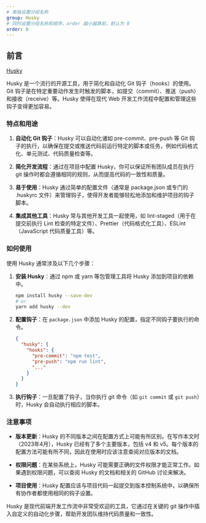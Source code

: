 ```yaml
---
# 单独设置分组名称
group: Husky
# 同时设置分组名称和顺序，order 越小越靠前，默认为 0
order: 0
---
```


## 前言

[Husky](https://github.com/typicode/husky)

Husky 是一个流行的开源工具，用于简化和自动化 Git 钩子（hooks）的使用。Git 钩子是在特定重要动作发生时触发的脚本，如提交（commit）、推送（push）和接收（receive）等。Husky 使得在现代 Web 开发工作流程中配置和管理这些钩子变得更加容易。

### 特点和用途

1. **自动化 Git 钩子**：Husky 可以自动化诸如 pre-commit、pre-push 等 Git 钩子的执行，以确保在提交或推送代码前运行特定的脚本或任务，例如代码格式化、单元测试、代码质量检查等。

2. **简化开发流程**：通过在项目中配置 Husky，你可以保证所有团队成员在执行 git 操作时都会遵循相同的规则，从而提高代码的一致性和质量。

3. **易于使用**：Husky 通过简单的配置文件（通常是 package.json 或专门的 .huskyrc 文件）来管理钩子，使得开发者能够轻松地添加和维护项目的钩子脚本。

4. **集成其他工具**：Husky 常与其他开发工具一起使用，如 lint-staged（用于在提交前执行 Lint 检查的特定文件）、Prettier（代码格式化工具）、ESLint（JavaScript 代码质量工具）等。

### 如何使用

使用 Husky 通常涉及以下几个步骤：

1. **安装 Husky**：通过 npm 或 yarn 等包管理工具将 Husky 添加到项目的依赖中。

   ```sh
   npm install husky --save-dev
   # or
   yarn add husky --dev
   ```

2. **配置钩子**：在 `package.json` 中添加 Husky 的配置，指定不同钩子要执行的命令。

   ```json
   {
     "husky": {
       "hooks": {
         "pre-commit": "npm test",
         "pre-push": "npm run lint",
         "..."
       }
     }
   }
   ```

3. **执行钩子**：一旦配置了钩子，当你执行 git 命令（如 `git commit` 或 `git push`）时，Husky 会自动执行相应的脚本。

### 注意事项

- **版本更新**：Husky 的不同版本之间在配置方式上可能有所区别。在写作本文时（2023年4月），Husky 已经有了多个主要版本，包括 v4 和 v5。每个版本的配置方法可能有所不同，因此在使用时应该注意查阅对应版本的文档。

- **权限问题**：在某些系统上，Husky 可能需要正确的文件权限才能正常工作。如果遇到权限问题，可以查阅 Husky 的文档和相关的 GitHub 讨论来解决。

- **项目使用**：Husky 配置应该与项目代码一起提交到版本控制系统中，以确保所有协作者都使用相同的钩子设置。

Husky 是现代前端开发工作流中非常受欢迎的工具，它通过在关键的 git 操作中插入自定义的自动化步骤，帮助开发团队维持代码质量和一致性。
